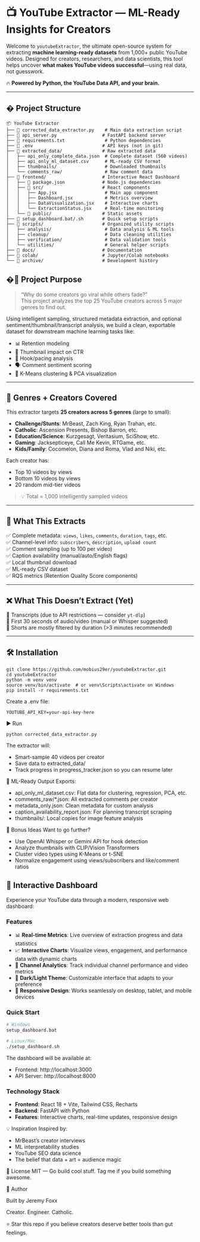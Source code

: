 # 📺 YouTube Extractor — ML-Ready Insights for Creators

Welcome to `youtubeExtractor`, the ultimate open-source system for extracting **machine learning-ready datasets** from 1,000+ public YouTube videos. Designed for creators, researchers, and data scientists, this tool helps uncover **what makes YouTube videos successful**—using real data, not guesswork.

🔥 **Powered by Python, the YouTube Data API, and your brain.**

---

## � Project Structure

```
📦 YouTube Extractor
├── 📄 corrected_data_extractor.py    # Main data extraction script
├── 📄 api_server.py                 # FastAPI backend server
├── 📄 requirements.txt               # Python dependencies
├── 📄 .env                          # API keys (not in git)
├── 📁 extracted_data/               # Raw extracted data
│   ├── api_only_complete_data.json  # Complete dataset (560 videos)
│   ├── api_only_ml_dataset.csv      # ML-ready CSV format
│   ├── thumbnails/                  # Downloaded thumbnails
│   └── comments_raw/                # Raw comment data
├── 📁 frontend/                     # Interactive React Dashboard
│   ├── 📄 package.json              # Node.js dependencies
│   ├── 📁 src/                      # React components
│   │   ├── App.jsx                  # Main app component
│   │   ├── Dashboard.jsx            # Metrics overview
│   │   ├── DataVisualization.jsx    # Interactive charts
│   │   └── ExtractionStatus.jsx     # Real-time monitoring
│   └── 📁 public/                   # Static assets
├── 📄 setup_dashboard.bat/.sh       # Quick setup scripts
├── 📁 scripts/                      # Organized utility scripts
│   ├── analysis/                    # Data analysis & ML tools
│   ├── cleanup/                     # Data cleaning utilities  
│   ├── verification/                # Data validation tools
│   └── utilities/                   # General helper scripts
├── 📁 docs/                         # Documentation
├── 📁 colab/                        # Jupyter/Colab notebooks
└── 📁 archive/                      # Development history
```

## �🚀 Project Purpose

> “Why do some creators go viral while others fade?”  
> This project analyzes the top 25 YouTube creators across 5 major genres to find out.

Using intelligent sampling, structured metadata extraction, and optional sentiment/thumbnail/transcript analysis, we build a clean, exportable dataset for downstream machine learning tasks like:
- 📊 Retention modeling
- 🎯 Thumbnail impact on CTR
- 🧠 Hook/pacing analysis
- 🗣️ Comment sentiment scoring
- 🤖 K-Means clustering & PCA visualization

---

## 🎯 Genres + Creators Covered

This extractor targets **25 creators across 5 genres** (large to small):

- **Challenge/Stunts**: MrBeast, Zach King, Ryan Trahan, etc.
- **Catholic**: Ascension Presents, Bishop Barron, etc.
- **Education/Science**: Kurzgesagt, Veritasium, SciShow, etc.
- **Gaming**: Jacksepticeye, Call Me Kevin, RTGame, etc.
- **Kids/Family**: Cocomelon, Diana and Roma, Vlad and Niki, etc.

Each creator has:
- Top 10 videos by views
- Bottom 10 videos by views
- 20 random mid-tier videos  
> 💡 Total = 1,000 intelligently sampled videos

---

## 🧠 What This Extracts

✅ Complete metadata: `views`, `likes`, `comments`, `duration`, `tags`, etc.  
✅ Channel-level info: `subscribers`, `description`, `upload count`  
✅ Comment sampling (up to 100 per video)  
✅ Caption availability (manual/auto/English flags)  
✅ Local thumbnail download  
✅ ML-ready CSV dataset  
✅ RQS metrics (Retention Quality Score components)

---

## ❌ What This Doesn’t Extract (Yet)

🚫 Transcripts (due to API restrictions — consider `yt-dlp`)  
🚫 First 30 seconds of audio/video (manual or Whisper suggested)  
🚫 Shorts are mostly filtered by duration (>3 minutes recommended)

---

## 🛠️ Installation

```
git clone https://github.com/mobius29er/youtubeExtractor.git
cd youtubeExtractor
python -m venv venv
source venv/bin/activate  # or venv\Scripts\activate on Windows
pip install -r requirements.txt
```
Create a .env file:
```
YOUTUBE_API_KEY=your-api-key-here
```
▶️ Run
```
python corrected_data_extractor.py
```
The extractor will:
- Smart-sample 40 videos per creator
- Save data to extracted_data/
- Track progress in progress_tracker.json so you can resume later

🧪 ML-Ready Output
Exports:
- api_only_ml_dataset.csv: Flat data for clustering, regression, PCA, etc.
- comments_raw/*.json: All extracted comments per creator
- metadata_only.json: Clean metadata for custom analysis
- caption_availability_report.json: For planning transcript scraping
- thumbnails/: Local copies for image feature analysis


🧠 Bonus Ideas
Want to go further?

- Use OpenAI Whisper or Gemini API for hook detection
- Analyze thumbnails with CLIP/Vision Transformers
- Cluster video types using K-Means or t-SNE
- Normalize engagement using views/subscribers and like/comment ratios

## 🎨 Interactive Dashboard

Experience your YouTube data through a modern, responsive web dashboard:

### Features
- 📊 **Real-time Metrics**: Live overview of extraction progress and data statistics
- 📈 **Interactive Charts**: Visualize views, engagement, and performance data with dynamic charts
- 🎯 **Channel Analytics**: Track individual channel performance and video metrics
- 🌙 **Dark/Light Theme**: Customizable interface that adapts to your preference
- 📱 **Responsive Design**: Works seamlessly on desktop, tablet, and mobile devices

### Quick Start
```bash
# Windows
setup_dashboard.bat

# Linux/Mac
./setup_dashboard.sh
```

The dashboard will be available at:
- Frontend: http://localhost:3000
- API Server: http://localhost:8000

### Technology Stack
- **Frontend**: React 18 + Vite, Tailwind CSS, Recharts
- **Backend**: FastAPI with Python
- **Features**: Interactive charts, real-time updates, responsive design

💡 Inspiration
Inspired by:

- MrBeast’s creator interviews
- ML interpretability studies
- YouTube SEO data science
- The belief that data + art = audience magic

📜 License
MIT — Go build cool stuff. Tag me if you build something awesome.

🙌 Author

Built by Jeremy Foxx

Creator. Engineer. Catholic.

⭐ Star this repo if you believe creators deserve better tools than gut feelings.
